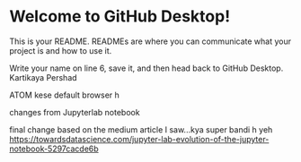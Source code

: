 # Welcome to GitHub Desktop!

This is your README. READMEs are where you can communicate what your project is and how to use it.

Write your name on line 6, save it, and then head back to GitHub Desktop.
Kartikaya Pershad

ATOM kese default browser h


changes from Jupyterlab notebook

final change based on the medium article I saw...kya super bandi h yeh
https://towardsdatascience.com/jupyter-lab-evolution-of-the-jupyter-notebook-5297cacde6b
